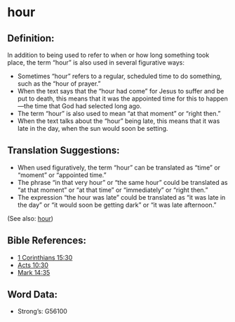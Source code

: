 # hour

## Definition:

In addition to being used to refer to when or how long something took place, the term “hour” is also used in several figurative ways:

* Sometimes “hour” refers to a regular, scheduled time to do something, such as the “hour of prayer.”
* When the text says that the “hour had come” for Jesus to suffer and be put to death, this means that it was the appointed time for this to happen—the time that God had selected long ago.
* The term “hour” is also used to mean “at that moment” or “right then.”
* When the text talks about the “hour” being late, this means that it was late in the day, when the sun would soon be setting.

## Translation Suggestions:

* When used figuratively, the term “hour” can be translated as “time” or “moment” or “appointed time.”
* The phrase “in that very hour” or “the same hour” could be translated as “at that moment” or “at that time” or “immediately” or “right then.”
* The expression “the hour was late” could be translated as “it was late in the day” or “it would soon be getting dark” or “it was late afternoon.”

(See also: [hour](../other/biblicaltimehour.md))

## Bible References:

* [1 Corinthians 15:30](rc://en/tn/help/1co/15/30)
* [Acts 10:30](rc://en/tn/help/act/10/30)
* [Mark 14:35](rc://en/tn/help/mrk/14/35)

## Word Data:

* Strong’s: G56100
